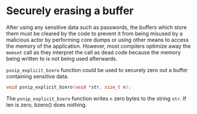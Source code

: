 # Securely erasing a buffer

After using any sensitive data such as passwords, the buffers which store them
must be cleared by the code to prevent it from being misused by a malicious
actor by performing core dumps or using other means to access the memory of
the application. However, most compilers optimize away the `memset` call as
they interpret the call as dead code because the memory being written to is not
being used afterwards.

`psnip_explicit_bzero` function could be used to securely zero out a buffer
containing sensitive data.

```c
void psnip_explicit_bzero(void *str, size_t n);
```

The `psnip_explicit_bzero` function writes `n` zero bytes to the string `str`.
If len is zero, bzero() does nothing.

